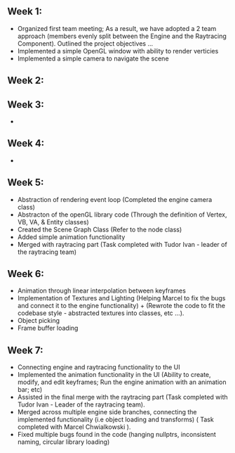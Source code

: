Week 1:
-
- Organized first team meeting; As a result, we have adopted a 2 team approach (members evenly split between the Engine and the Raytracing Component). Outlined the project objectives ... 
- Implemented a simple OpenGL window with ability to render verticies 
- Implemented a simple camera to navigate the scene

Week 2:
-

Week 3:
- 
- 

Week 4:
- 
- 

Week 5:
- 
- Abstraction of rendering event loop (Completed the engine camera class)
- Abstracton of the openGL library code (Through the definition of Vertex, VB, VA, & Entity classes)
- Created the Scene Graph Class (Refer to the node class)
- Added simple animation functionality
- Merged with raytracing part (Task completed with Tudor Ivan - leader of the raytracing team)

Week 6:
-
- Animation through linear interpolation between keyframes
- Implementation of Textures and Lighting (Helping Marcel to fix the bugs and connect it to the engine functionality) + (Rewrote the code to fit the codebase style - abstracted textures into classes, etc ...).
- Object picking
- Frame buffer loading

Week 7:
- 
- Connecting engine and raytracing functionality to the UI
- Implemented the animation functionality in the UI (Ability to create, modify, and edit keyframes; Run the engine animation with an animation bar; etc)
- Assisted in the final merge with the raytracing part (Task completed with Tudor Ivan - Leader of the raytracing team).
- Merged across multiple engine side branches, connecting the implemented functionality (i.e object loading and transforms) ( Task completed with Marcel Chwialkowski ).
- Fixed multiple bugs found in the code (hanging nullptrs, inconsistent naming, circular library loading) 

